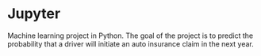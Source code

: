 # Jupyter
Machine learning project in Python. The goal of the project is to predict the probability that a driver will initiate an auto insurance claim in the next year.


